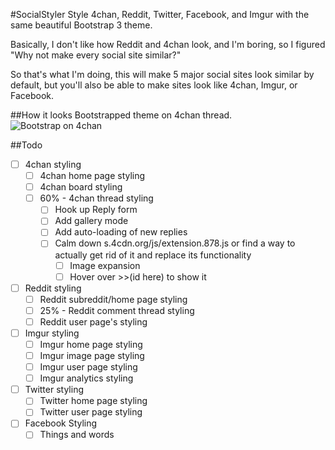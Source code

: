 #SocialStyler
Style 4chan, Reddit, Twitter, Facebook, and Imgur with the same beautiful Bootstrap 3 theme.

Basically, I don't like how Reddit and 4chan look, and I'm boring, so I figured "Why not make every social site similar?"

So that's what I'm doing, this will make 5 major social sites look similar by default, but you'll also be able to make sites look like 4chan, Imgur, or Facebook.

##How it looks
Bootstrapped theme on 4chan thread.
![Bootstrap on 4chan](https://raw.github.com/Zbee/SocialStyler/blob/master/4chanthread.png)

##Todo
- [ ] 4chan styling
  - [ ] 4chan home page styling
  - [ ] 4chan board styling
  - [ ] 60% - 4chan thread styling
    - [ ] Hook up Reply form
    - [ ] Add gallery mode
    - [ ] Add auto-loading of new replies
    - [ ] Calm down s.4cdn.org/js/extension.878.js or find a way to actually get rid of it and replace its functionality
      - [ ] Image expansion
      - [ ] Hover over >>(id here) to show it
- [ ] Reddit styling
  - [ ] Reddit subreddit/home page styling
  - [ ] 25% - Reddit comment thread styling
  - [ ] Reddit user page's styling
- [ ] Imgur styling
  - [ ] Imgur home page styling
  - [ ] Imgur image page styling
  - [ ] Imgur user page styling
  - [ ] Imgur analytics styling
- [ ] Twitter styling
  - [ ] Twitter home page styling
  - [ ] Twitter user page styling
- [ ] Facebook Styling
   - [ ] Things and words